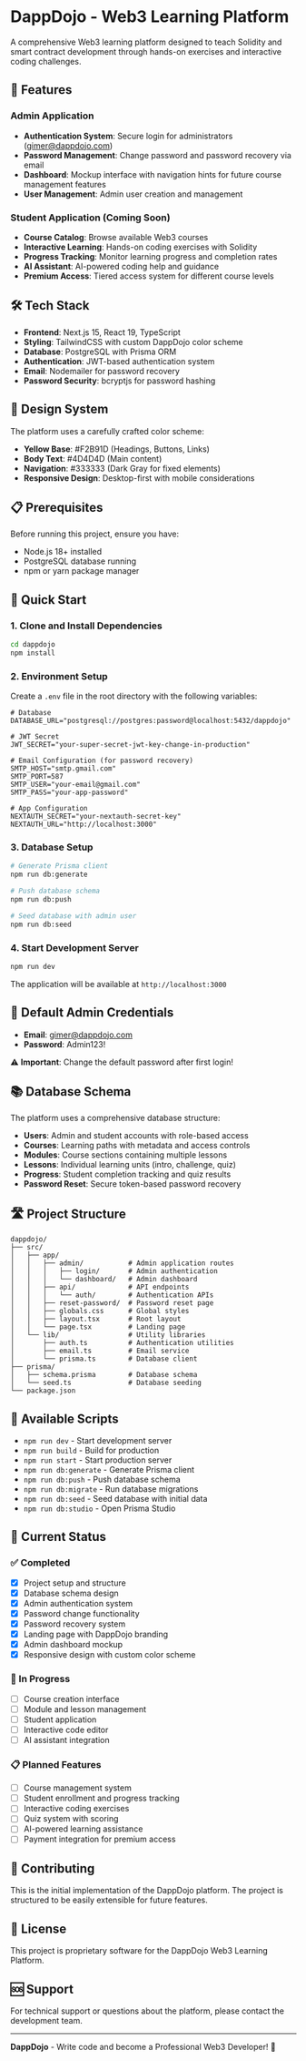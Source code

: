 # DappDojo - Web3 Learning Platform

A comprehensive Web3 learning platform designed to teach Solidity and smart contract development through hands-on exercises and interactive coding challenges.

## 🚀 Features

### Admin Application
- **Authentication System**: Secure login for administrators (gimer@dappdojo.com)
- **Password Management**: Change password and password recovery via email
- **Dashboard**: Mockup interface with navigation hints for future course management features
- **User Management**: Admin user creation and management

### Student Application (Coming Soon)
- **Course Catalog**: Browse available Web3 courses
- **Interactive Learning**: Hands-on coding exercises with Solidity
- **Progress Tracking**: Monitor learning progress and completion rates
- **AI Assistant**: AI-powered coding help and guidance
- **Premium Access**: Tiered access system for different course levels

## 🛠️ Tech Stack

- **Frontend**: Next.js 15, React 19, TypeScript
- **Styling**: TailwindCSS with custom DappDojo color scheme
- **Database**: PostgreSQL with Prisma ORM
- **Authentication**: JWT-based authentication system
- **Email**: Nodemailer for password recovery
- **Password Security**: bcryptjs for password hashing

## 🎨 Design System

The platform uses a carefully crafted color scheme:
- **Yellow Base**: #F2B91D (Headings, Buttons, Links)
- **Body Text**: #4D4D4D (Main content)
- **Navigation**: #333333 (Dark Gray for fixed elements)
- **Responsive Design**: Desktop-first with mobile considerations

## 📋 Prerequisites

Before running this project, ensure you have:
- Node.js 18+ installed
- PostgreSQL database running
- npm or yarn package manager

## 🚀 Quick Start

### 1. Clone and Install Dependencies

```bash
cd dappdojo
npm install
```

### 2. Environment Setup

Create a `.env` file in the root directory with the following variables:

```env
# Database
DATABASE_URL="postgresql://postgres:password@localhost:5432/dappdojo"

# JWT Secret
JWT_SECRET="your-super-secret-jwt-key-change-in-production"

# Email Configuration (for password recovery)
SMTP_HOST="smtp.gmail.com"
SMTP_PORT=587
SMTP_USER="your-email@gmail.com"
SMTP_PASS="your-app-password"

# App Configuration
NEXTAUTH_SECRET="your-nextauth-secret-key"
NEXTAUTH_URL="http://localhost:3000"
```

### 3. Database Setup

```bash
# Generate Prisma client
npm run db:generate

# Push database schema
npm run db:push

# Seed database with admin user
npm run db:seed
```

### 4. Start Development Server

```bash
npm run dev
```

The application will be available at `http://localhost:3000`

## 🔐 Default Admin Credentials

- **Email**: gimer@dappdojo.com
- **Password**: Admin123!

⚠️ **Important**: Change the default password after first login!

## 📚 Database Schema

The platform uses a comprehensive database structure:

- **Users**: Admin and student accounts with role-based access
- **Courses**: Learning paths with metadata and access controls
- **Modules**: Course sections containing multiple lessons
- **Lessons**: Individual learning units (intro, challenge, quiz)
- **Progress**: Student completion tracking and quiz results
- **Password Reset**: Secure token-based password recovery

## 🛣️ Project Structure

```
dappdojo/
├── src/
│   ├── app/
│   │   ├── admin/           # Admin application routes
│   │   │   ├── login/       # Admin authentication
│   │   │   └── dashboard/   # Admin dashboard
│   │   ├── api/             # API endpoints
│   │   │   └── auth/        # Authentication APIs
│   │   ├── reset-password/  # Password reset page
│   │   ├── globals.css      # Global styles
│   │   ├── layout.tsx       # Root layout
│   │   └── page.tsx         # Landing page
│   └── lib/                 # Utility libraries
│       ├── auth.ts          # Authentication utilities
│       ├── email.ts         # Email service
│       └── prisma.ts        # Database client
├── prisma/
│   ├── schema.prisma        # Database schema
│   └── seed.ts              # Database seeding
└── package.json
```

## 🔧 Available Scripts

- `npm run dev` - Start development server
- `npm run build` - Build for production
- `npm run start` - Start production server
- `npm run db:generate` - Generate Prisma client
- `npm run db:push` - Push database schema
- `npm run db:migrate` - Run database migrations
- `npm run db:seed` - Seed database with initial data
- `npm run db:studio` - Open Prisma Studio

## 🚧 Current Status

### ✅ Completed
- [x] Project setup and structure
- [x] Database schema design
- [x] Admin authentication system
- [x] Password change functionality
- [x] Password recovery system
- [x] Landing page with DappDojo branding
- [x] Admin dashboard mockup
- [x] Responsive design with custom color scheme

### 🚧 In Progress
- [ ] Course creation interface
- [ ] Module and lesson management
- [ ] Student application
- [ ] Interactive code editor
- [ ] AI assistant integration

### 📋 Planned Features
- [ ] Course management system
- [ ] Student enrollment and progress tracking
- [ ] Interactive coding exercises
- [ ] Quiz system with scoring
- [ ] AI-powered learning assistance
- [ ] Payment integration for premium access

## 🤝 Contributing

This is the initial implementation of the DappDojo platform. The project is structured to be easily extensible for future features.

## 📄 License

This project is proprietary software for the DappDojo Web3 Learning Platform.

## 🆘 Support

For technical support or questions about the platform, please contact the development team.

---

**DappDojo** - Write code and become a Professional Web3 Developer! 🚀
